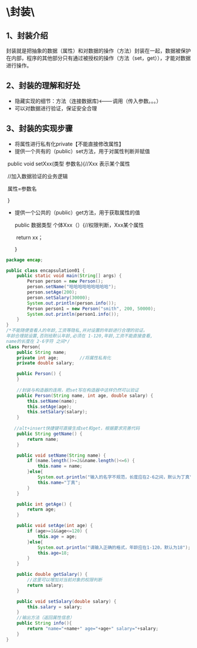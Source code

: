 # \封装\

## 1、封装介绍

封装就是把抽象的数据（属性）和对数据的操作（方法）封装在一起，数据被保护在内部，程序的其他部分只有通过被授权的操作（方法（set，get）），才能对数据进行操作。

## 2、封装的理解和好处

+ 隐藏实现的细节：方法（连接数据库)<---调用（传入参数。。。）
+ 可以对数据进行验证，保证安全合理

## 3、封装的实现步骤

+ 将属性进行私有化private【不能直接修改属性】
+ 提供一个共有的（public）set方法，用于对属性判断并赋值

​        public void setXxx(类型 参数名){//Xxx 表示某个属性

​                  //加入数据验证的业务逻辑

​                       属性=参数名

​          }

+ 提供一个公共的（public）get方法，用于获取属性的值

  public 数据类型 个体Xxx（）{//权限判断，Xxx某个属性

  ​        return xx；

  }

```java
package encap;

public class encapsulation01 {
    public static void main(String[] args) {
        Person person = new Person();
        person.setName("哈哈哈哈哈哈哈哈哈");
        person.setAge(200);
        person.setSalary(30000);
        System.out.println(person.info());
        Person person1 = new Person("smith", 200, 50000);
        System.out.println(person1.info());
    }
}
/*不能随便查看人的年龄,工资等隐私,并对设置的年龄进行合理的验证。
年龄合理就设置,否则给默认年龄,必须在 1-120,年龄,工资不能直接查看,
name的长度在 2-6字符 之间*/
class Person{
    public String name;
    private int age;		//将属性私有化
    private double salary;

    public Person() {
    }
	
    //封装与构造器的连用，把set写在构造器中这样仍然可以验证
    public Person(String name, int age, double salary) {
        this.setName(name);
        this.setAge(age);
        this.setSalary(salary);
    }
     
   //alt+insert快捷键可直接生成set和get，根据要求完善代码
    public String getName() {
        return name;
    }

    public void setName(String name) {
        if (name.length()>=2&&name.length()<=6) {
            this.name = name;
        }else{
            System.out.println("输入的名字不规范，长度应在2-6之间，默认为丁真");
            this.name="丁真";
        }
    }

    public int getAge() {
        return age;
    }

    public void setAge(int age) {
        if (age>=1&&age<=120) {
            this.age = age;
        }else{
            System.out.println("请输入正确的格式，年龄应在1-120，默认为18");
            this.age=18;
        }
    }

    public double getSalary() {
        //这里可以增加对当前对象的权限判断
        return salary;
    }

    public void setSalary(double salary) {
        this.salary = salary;
    }
    //输出方法（返回属性信息）
    public String info(){
        return "name="+name+" age="+age+" salary="+salary;
    }
}
```

